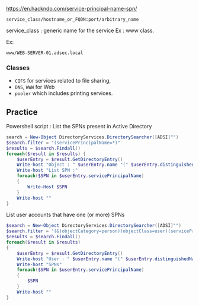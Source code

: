 https://en.hackndo.com/service-principal-name-spn/

```
service_class/hostname_or_FQDN:port/arbitrary_name
```

service_class : generic name for the service 
	Ex : www class.

Ex: 
```
www/WEB-SERVER-01.adsec.local
```


### Classes

- `CIFS` for services related to file sharing,
- `DNS`, `WWW` for Web
- `pooler` which includes printing services.

## Practice 

Powershell script : 
List the SPNs present in Active Directory

```powershell
search = New-Object DirectoryServices.DirectorySearcher([ADSI]"")
$search.filter = "(servicePrincipalName=*)"
$results = $search.Findall()
foreach($result in $results) {
	$userEntry = $result.GetDirectoryEntry()
	Write-host "Object : " $userEntry.name "(" $userEntry.distinguishedName ")"
	Write-host "List SPN :"        
	foreach($SPN in $userEntry.servicePrincipalName)
	{
		Write-Host $SPN       
	}
	Write-host ""
}
```

List user accounts that have one (or more) SPNs 

```powershell
$search = New-Object DirectoryServices.DirectorySearcher([ADSI]"")
$search.filter = "(&(objectCategory=person)(objectClass=user)(servicePrincipalName=*))"
$results = $search.Findall()
foreach($result in $results)
{
	$userEntry = $result.GetDirectoryEntry()
	Write-host "User : " $userEntry.name "(" $userEntry.distinguishedName ")"
	Write-host "SPNs"        
	foreach($SPN in $userEntry.servicePrincipalName)
	{
		$SPN       
	}
	Write-host ""
}
```

